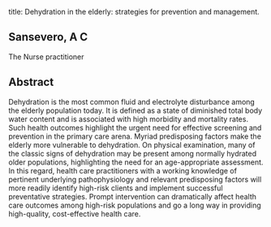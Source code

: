 title: Dehydration in the elderly: strategies for prevention and management.

## Sansevero, A C
The Nurse practitioner


## Abstract
Dehydration is the most common fluid and electrolyte disturbance among the elderly population today. It is defined as a state of diminished total body water content and is associated with high morbidity and mortality rates. Such health outcomes highlight the urgent need for effective screening and prevention in the primary care arena. Myriad predisposing factors make the elderly more vulnerable to dehydration. On physical examination, many of the classic signs of dehydration may be present among normally hydrated older populations, highlighting the need for an age-appropriate assessment. In this regard, health care practitioners with a working knowledge of pertinent underlying pathophysiology and relevant predisposing factors will more readily identify high-risk clients and implement successful preventative strategies. Prompt intervention can dramatically affect health care outcomes among high-risk populations and go a long way in providing high-quality, cost-effective health care.

